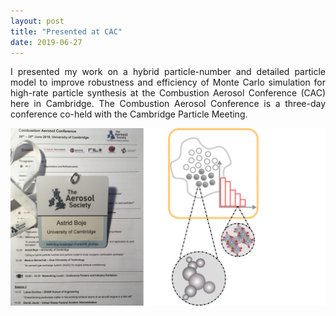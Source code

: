 ```yaml
---
layout: post
title: "Presented at CAC"
date: 2019-06-27
---
```


<p align="justify">
I presented my work on a hybrid particle-number and detailed particle model to improve robustness and efficiency of Monte Carlo simulation for high-rate particle synthesis at the Combustion Aerosol Conference (CAC) here in Cambridge. The Combustion Aerosol Conference is a three-day conference co-held with the Cambridge Particle Meeting. 
</p>

<img src="/images/CAC_combined.png" width="800"/>
 
<p>
 <br/>
 <br/>
</p>
